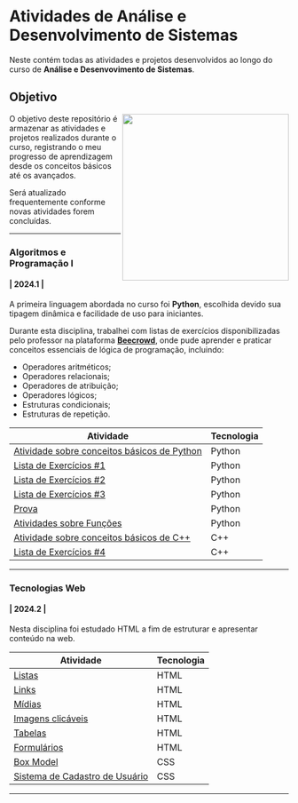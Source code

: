 # Atividades de Análise e Desenvolvimento de Sistemas

Neste contém todas as atividades e projetos desenvolvidos ao longo do curso de **Análise e Desenvovimento de Sistemas**.

## Objetivo
<img src="https://github.com/sophiaswiercoswski/Projetos-de-ADS/assets/159056111/8c7b69c0-728b-4ea0-9d40-7e98b2d68f91" width="300px" align="right">

O objetivo deste repositório é armazenar as atividades e projetos realizados durante o curso, registrando o meu progresso de aprendizagem desde os conceitos básicos até os avançados.

Será atualizado frequentemente conforme novas atividades forem concluídas.

---

### Algoritmos e Programação I
#### | 2024.1 |

A primeira linguagem abordada no curso foi **Python**, escolhida devido sua tipagem dinâmica e facilidade de uso para iniciantes.

Durante esta disciplina, trabalhei com listas de exercícios disponibilizadas pelo professor na plataforma **[Beecrowd](https://beecrowd.com)**, onde pude aprender e praticar conceitos essenciais de lógica de programação, incluindo:

- Operadores aritméticos;
- Operadores relacionais;
- Operadores de atribuição;
- Operadores lógicos;
- Estruturas condicionais;
- Estruturas de repetição.
 
Atividade | Tecnologia
--------- | ----------
[Atividade sobre conceitos básicos de Python](https://github.com/sophiaswiercoswski/Atividades-de-ADS/tree/main/Algoritmos%20e%20Programação%20I/Python/Atividade%201) | Python
[Lista de Exercícios #1](https://github.com/sophiaswiercoswski/Atividades-de-ADS/tree/main/Algoritmos%20e%20Programação%20I/Python/Lista%20de%20Exercícios%20%231) | Python
[Lista de Exercícios #2](https://github.com/sophiaswiercoswski/Atividades-de-ADS/tree/main/Algoritmos%20e%20Programação%20I/Python/Lista%20de%20Exercícios%20%232) | Python
[Lista de Exercícios #3](https://github.com/sophiaswiercoswski/Atividades-de-ADS/tree/main/Algoritmos%20e%20Programação%20I/Python/Lista%20de%20Exercícios%20%233) | Python
[Prova](https://github.com/sophiaswiercoswski/Atividades-de-ADS/tree/main/Algoritmos%20e%20Programação%20I/Python/Prova) | Python
[Atividades sobre Funções](https://github.com/sophiaswiercoswski/Atividades-de-ADS/tree/main/Algoritmos%20e%20Programação%20I/Python/Atividades%20sobre%20Funções) | Python
[Atividade sobre conceitos básicos de C++](https://github.com/sophiaswiercoswski/Atividades-de-ADS/tree/main/Algoritmos%20e%20Programação%20I/C%2B%2B/Atividade) | C++
[Lista de Exercícios #4](https://github.com/sophiaswiercoswski/Atividades-de-ADS/tree/main/Algoritmos%20e%20Programação%20I/C%2B%2B/Lista%20de%20Exercícios%20%234) | C++

---

### Tecnologias Web
#### | 2024.2 |

Nesta disciplina foi estudado HTML a fim de estruturar e apresentar conteúdo na web.
 
Atividade | Tecnologia
--------- | ----------
[Listas](https://github.com/sophiaswiercoswski/Atividades-de-ADS/tree/main/Tecnologias%20Web/HTML/1.%20Listas) | HTML
[Links](https://github.com/sophiaswiercoswski/Atividades-de-ADS/tree/main/Tecnologias%20Web/HTML/2.%20Links) | HTML
[Mídias](https://github.com/sophiaswiercoswski/Atividades-de-ADS/tree/main/Tecnologias%20Web/HTML/3.%20Mídias) | HTML
[Imagens clicáveis](https://github.com/sophiaswiercoswski/Atividades-de-ADS/tree/main/Tecnologias%20Web/HTML/4.%20Imagens%20clicáveis) | HTML
[Tabelas](https://github.com/sophiaswiercoswski/Atividades-de-ADS/tree/main/Tecnologias%20Web/HTML/5.%20Tabelas) | HTML
[Formulários](https://github.com/sophiaswiercoswski/Atividades-de-ADS/tree/main/Tecnologias%20Web/HTML/6.%20Formulários) | HTML
[Box Model](https://github.com/sophiaswiercoswski/Atividades-de-ADS/tree/main/Tecnologias%20Web/CSS/1.%20Box%20Model)| CSS
[Sistema de Cadastro de Usuário](https://github.com/sophiaswiercoswski/Atividades-de-ADS/tree/main/Tecnologias%20Web/CSS/2.%20Sistema%20de%20Cadastro%20de%20Usuário) | CSS

---
